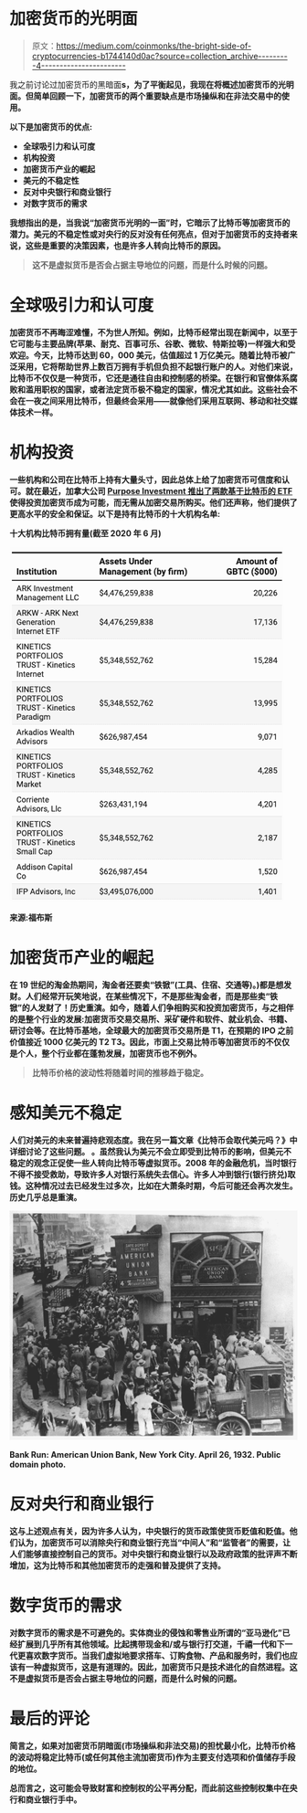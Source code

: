 # 加密货币的光明面

> 原文：<https://medium.com/coinmonks/the-bright-side-of-cryptocurrencies-b1744140d0ac?source=collection_archive---------4----------------------->

我之前讨论过加密货币的黑暗面[](/coinmonks/the-dark-side-of-cryptocurrencies-2fe08b4b3915)****s**，为了平衡起见，我现在将概述加密货币的光明面。但简单回顾一下，加密货币的两个重要缺点是市场操纵和在非法交易中的使用。**

**以下是加密货币的优点:**

*   **全球吸引力和认可度**
*   **机构投资**
*   **加密货币产业的崛起**
*   **美元的不稳定性**
*   **反对中央银行和商业银行**
*   **对数字货币的需求**

**我想指出的是，当我说“加密货币光明的一面”时，它暗示了比特币等加密货币的潜力。美元的不稳定性或对央行的反对没有任何亮点，但对于加密货币的支持者来说，这些是重要的决策因素，也是许多人转向比特币的原因。**

> **这不是虚拟货币是否会占据主导地位的问题，而是什么时候的问题。**

# ****全球吸引力和认可度****

**加密货币不再晦涩难懂，不为世人所知。例如，比特币经常出现在新闻中，以至于它可能与主要品牌(苹果、耐克、百事可乐、谷歌、微软、特斯拉等)一样强大和受欢迎。今天，比特币达到 60，000 美元，估值超过 1 万亿美元。随着比特币被广泛采用，它将帮助世界上数百万拥有手机但负担不起银行账户的人。对他们来说，比特币不仅仅是一种货币，它还是通往自由和控制感的桥梁。在银行和官僚体系腐败和滥用职权的国家，或者法定货币极不稳定的国家，情况尤其如此。这些社会不会在一夜之间采用比特币，但最终会采用——就像他们采用互联网、移动和社交媒体技术一样。**

# ****机构投资****

**一些机构和公司在比特币上持有大量头寸，因此总体上给了加密货币可信度和认可。就在最近，加拿大公司 [**Purpose Investment 推出了两款基于比特币的 ETF**](https://www.purposeinvest.com/funds/purpose-bitcoin-etf)使得投资加密货币成为可能，而无需从加密交易所购买。他们还声称，他们提供了更高水平的安全和保证。以下是持有比特币的十大机构名单:**

****十大机构比特币拥有量(截至 2020 年 6 月)****

**![](img/a54149d3f90ac9d091ffeacd61ede6f3.png)**

**来源:福布斯**

# ****加密货币产业的崛起****

**在 19 世纪的淘金热期间，淘金者还要卖“铁锨”(工具、住宿、交通等)。)都是想发财。人们经常开玩笑地说，在某些情况下，不是那些淘金者，而是那些卖“铁锨”的人发财了！历史重演。如今，随着人们争相购买和投资加密货币，与之相伴的是整个行业的发展:加密货币交易交易所、采矿硬件和软件、就业机会、书籍、研讨会等。在比特币基地，全球最大的加密货币交易所是 T1，在预期的 IPO 之前价值接近 1000 亿美元的 T2 T3。因此，市面上交易比特币等加密货币的不仅仅是个人，整个行业都在蓬勃发展，加密货币也不例外。**

> **比特币价格的波动性将随着时间的推移趋于稳定。**

# ****感知美元不稳定****

**人们对美元的未来普遍持悲观态度。我在另一篇文章《比特币会取代美元吗？》中详细讨论了这些问题。 。虽然我认为美元不会立即受到比特币的影响，但美元不稳定的观念正促使一些人转向比特币等虚拟货币。2008 年的金融危机，当时银行不得不接受救助，导致许多人对银行系统失去信心。许多人冲到银行(银行挤兑)取钱。这种情况过去已经发生过多次，比如在大萧条时期，今后可能还会再次发生。历史几乎总是重演。**

**![](img/b8c73b7caccf5c5113c4cef0b4966ecc.png)**

**Bank Run: American Union Bank, New York City. April 26, 1932\. Public domain photo.**

# ****反对央行和商业银行****

**这与上述观点有关，因为许多人认为，中央银行的货币政策使货币贬值和贬值。他们认为，加密货币可以消除央行和商业银行充当“中间人”和“监管者”的需要，让人们能够直接控制自己的货币。对中央银行和商业银行以及政府政策的批评声不断增加，这为比特币和其他加密货币的走强和普及提供了支持。**

# ****数字货币的需求****

**对数字货币的需求是不可避免的。实体商业的侵蚀和零售业所谓的“亚马逊化”已经扩展到几乎所有其他领域。比起携带现金和/或与银行打交道，千禧一代和下一代更喜欢数字货币。当我们虚拟地要求搭车、订购食物、产品和服务时，我们也应该有一种虚拟货币，这是有道理的。因此，加密货币只是技术进化的自然进程。这不是虚拟货币是否会占据主导地位的问题，而是什么时候的问题。**

# **最后的评论**

**简言之，如果对加密货币阴暗面(市场操纵和非法交易)的担忧最小化，比特币价格的波动将稳定比特币(或任何其他主流加密货币)作为主要支付选项和价值储存手段的地位。**

**总而言之，这可能会导致财富和控制权的公平再分配，而此前这些控制权集中在央行和商业银行手中。**